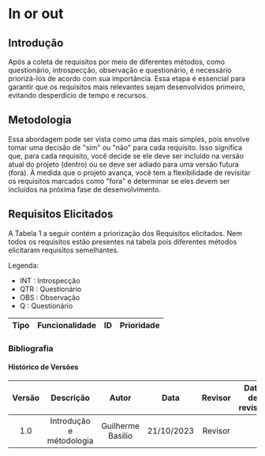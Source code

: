 # **In or out**

## **Introdução**

Após a coleta de requisitos por meio de diferentes métodos, como questionário, introspecção, observação e questionário, é necessário priorizá-los de acordo com sua importância. Essa etapa é essencial para garantir que os requisitos mais relevantes sejam desenvolvidos primeiro, evitando desperdício de tempo e recursos.

## **Metodologia**

Essa abordagem pode ser vista como uma das mais simples, pois envolve tomar uma decisão de "sim" ou "não" para cada requisito. Isso significa que, para cada requisito, você decide se ele deve ser incluído na versão atual do projeto (dentro) ou se deve ser adiado para uma versão futura (fora). À medida que o projeto avança, você tem a flexibilidade de revisitar os requisitos marcados como "fora" e determinar se eles devem ser incluídos na próxima fase de desenvolvimento.

## **Requisitos Elicitados**

A Tabela 1 a seguir contém a priorização dos Requisitos elicitados. Nem todos os requisitos estão presentes na tabela pois diferentes métodos elicitaram requisitos semelhantes.

Legenda:

- INT : Introspecção
- QTR : Questionário
- OBS : Observação 
- Q  : Questionário

| Tipo   | Funcionalidade                                       | ID   | Prioridade |
| :---:  | :--------------------------------------------------: | :---: | :----------: |

### **Bibliografia**


 #### **Histórico de Versões**

| Versão |          Descrição              |     Autor      |      Data      |   Revisor     |    Data de revisão    |  
|:------:|:-------------------------------:|:--------------:|:--------------:|:-------------:|:---------------------:|
|  1.0   | Introdução e métodologia |  Guilherme Basilio  |  21/10/2023  | Revisor |  |
